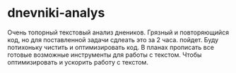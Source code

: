# dnevniki-analys
Очень топорный текстовый анализ днеников.
Грязный и повторяющийся код, но для поставленной задачи сдлеать это за 2 часа. пойдет. 
Буду потихоньку чистить и оптимизировать код. 
В планах прописать все готовые возможные инструменты для работы с текстом. Чтобы оптимизировать и ускорить работу с текстом. 
